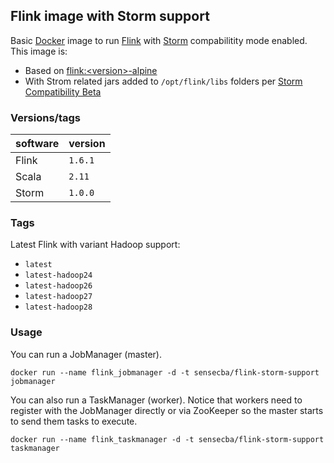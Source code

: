 ## Flink image with Storm support

Basic [Docker](https://www.docker.com/) image to run [Flink](https://flink.apache.org/) with [Storm](http://storm.apache.org/) compabilitity mode enabled.
This image is:
- Based on [flink:\<version\>-alpine](https://hub.docker.com/r/_/flink/)
- With Strom related jars added to `/opt/flink/libs` folders per [Storm Compatibility Beta](https://ci.apache.org/projects/flink/flink-docs-stable/dev/libs/storm_compatibility.html)

### Versions/tags

| software     | version      |
|--------------|--------------|
| Flink        | `1.6.1`      |
| Scala        | `2.11`       |
| Storm        | `1.0.0`      |


### Tags

Latest Flink with variant Hadoop support:
* `latest`
* `latest-hadoop24`
* `latest-hadoop26`
* `latest-hadoop27`
* `latest-hadoop28`


### Usage

You can run a JobManager (master).

    docker run --name flink_jobmanager -d -t sensecba/flink-storm-support jobmanager

You can also run a TaskManager (worker). Notice that workers need to register with the JobManager directly or via ZooKeeper so the master starts to send them tasks to execute.

    docker run --name flink_taskmanager -d -t sensecba/flink-storm-support taskmanager
